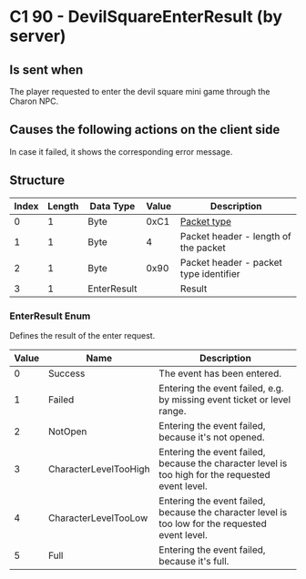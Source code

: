 # C1 90 - DevilSquareEnterResult (by server)

## Is sent when

The player requested to enter the devil square mini game through the Charon NPC.

## Causes the following actions on the client side

In case it failed, it shows the corresponding error message.

## Structure

| Index | Length | Data Type | Value | Description |
|-------|--------|-----------|-------|-------------|
| 0 | 1 |   Byte   | 0xC1  | [Packet type](PacketTypes.md) |
| 1 | 1 |    Byte   |   4   | Packet header - length of the packet |
| 2 | 1 |    Byte   | 0x90  | Packet header - packet type identifier |
| 3 | 1 | EnterResult |  | Result |

### EnterResult Enum

Defines the result of the enter request.

| Value | Name | Description |
|-------|------|-------------|
| 0 | Success | The event has been entered. |
| 1 | Failed | Entering the event failed, e.g. by missing event ticket or level range. |
| 2 | NotOpen | Entering the event failed, because it's not opened. |
| 3 | CharacterLevelTooHigh | Entering the event failed, because the character level is too high for the requested event level. |
| 4 | CharacterLevelTooLow | Entering the event failed, because the character level is too low for the requested event level. |
| 5 | Full | Entering the event failed, because it's full. |